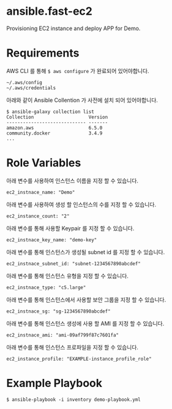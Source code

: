 # ansible.fast-ec2
Provisioning EC2 instance and deploy APP for Demo.   
   
# Requirements
AWS CLI 를 통해 `$ aws configure` 가 완료되어 있어야합니다.   
```
~/.aws/config
~/.aws/credentials
```
   
아래와 같이 Ansible Collention 가 사전에 설치 되어 있어야합니다.   
```
$ ansible-galaxy collection list
Collection                    Version
----------------------------- -------
amazon.aws                    6.5.0
community.docker              3.4.9
...
```
# Role Variables
아래 변수를 사용하여 인스턴스 이름을 지정 할 수 있습니다.   
```
ec2_instnace_name: "Demo"
```
   
아래 변수를 사용하여 생성 할 인스턴스의 수를 지정 할 수 있습니다.   
```
ec2_instance_count: "2"
```
   
아래 변수를 통해 사용할 Keypair 를 지정 할 수 있습니다.   
```
ec2_instnace_key_name: "demo-key"
```
   
아래 변수를 통해 인스턴스가 생성될 subnet id 를 지정 할 수 있습니다.   
```
ec2_instnace_subnet_id: "subnet-1234567890abcdef"
```
   
아래 변수를 통해 인스턴스 유형을 지정 할 수 있습니다.   
```
ec2_instnace_type: "c5.large"
```
   
아래 변수를 통해 인스턴스에서 사용할 보안 그룹을 지정 할 수 있습니다.   
```
ec2_instnace_sg: "sg-1234567890abcdef"
```
   
아래 변수를 통해 인스턴스 생성에 사용 할 AMI 를 지정 할 수 있습니다.   
```
ec2_instnace_ami: "ami-09af799f87c7601fa"
```
   
아래 변수를 통해 인스턴스 프로파일을 지정 할 수 있습니다.   
```
ec2_instance_profile: "EXAMPLE-instance_profile_role"
```
   
# Example Playbook
```
$ ansible-playbook -i inventory demo-playbook.yml
```
   